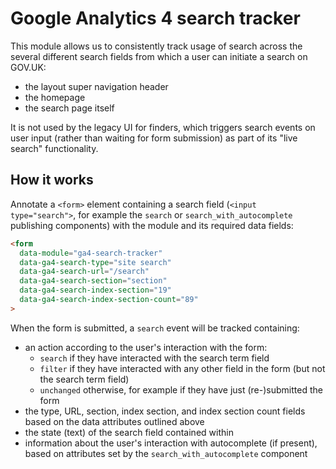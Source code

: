 # Google Analytics 4 search tracker

This module allows us to consistently track usage of search across the several different search
fields from which a user can initiate a search on GOV.UK:
- the layout super navigation header
- the homepage
- the search page itself

It is not used by the legacy UI for finders, which triggers search events on user input (rather than
waiting for form submission) as part of its "live search" functionality.

## How it works
Annotate a `<form>` element containing a search field (`<input type="search">`, for example the
`search` or `search_with_autocomplete` publishing components) with the module and its required data
fields:

```html
<form
  data-module="ga4-search-tracker"
  data-ga4-search-type="site search"
  data-ga4-search-url="/search"
  data-ga4-search-section="section"
  data-ga4-search-index-section="19"
  data-ga4-search-index-section-count="89"
>
```

When the form is submitted, a `search` event will be tracked containing:
- an action according to the user's interaction with the form:
  - `search` if they have interacted with the search term field
  - `filter` if they have interacted with any other field in the form (but not the search term
    field)
  - `unchanged` otherwise, for example if they have just (re-)submitted the form
- the type, URL, section, index section, and index section count fields based on the data attributes
  outlined above
- the state (text) of the search field contained within
- information about the user's interaction with autocomplete (if present), based on attributes set
  by the `search_with_autocomplete` component
